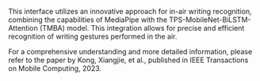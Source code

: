 This interface utilizes an innovative approach for in-air writing recognition, combining the capabilities of MediaPipe with the TPS-MobileNet-BiLSTM-Attention (TMBA) model. This integration allows for precise and efficient recognition of writing gestures performed in the air.

For a comprehensive understanding and more detailed information, please refer to the paper by Kong, Xiangjie, et al., published in IEEE Transactions on Mobile Computing, 2023.